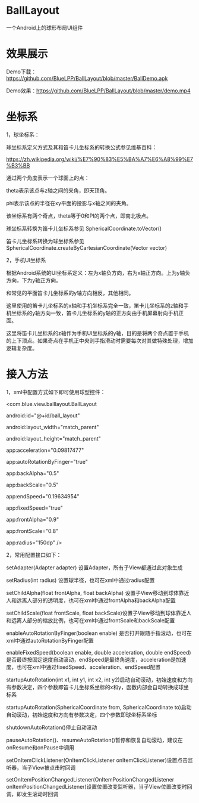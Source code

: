 # BallLayout



一个Android上的球形布局UI组件



# 效果展示

Demo下载：https://github.com/BlueLPP/BallLayout/blob/master/BallDemo.apk

Demo效果：https://github.com/BlueLPP/BallLayout/blob/master/demo.mp4



# 坐标系



1，球坐标系：



球坐标系定义方式及其和笛卡儿坐标系的转换公式参见维基百科：

https://zh.wikipedia.org/wiki/%E7%90%83%E5%BA%A7%E6%A8%99%E7%B3%BB



通过两个角度表示一个球面上的点：

theta表示该点与z轴之间的夹角，即天顶角。

phi表示该点的半径在xy平面的投影与x轴之间的夹角。



该坐标系有两个奇点，theta等于0和PI的两个点，即南北极点。



球坐标系转换为笛卡儿坐标系参见 SphericalCoordinate.toVector()

笛卡儿坐标系转换为球坐标系参见 SphericalCoordinate.createByCartesianCoordinate(Vector vector)



2，手机UI坐标系



根据Android系统的UI坐标系定义：左为x轴负方向，右为x轴正方向。上为y轴负方向，下为y轴正方向。

和常见的平面笛卡儿坐标系的y轴方向相反，其他相同。



这里使用的笛卡儿坐标系的x轴和手机坐标系完全一致，笛卡儿坐标系的z轴和手机坐标系的y轴方向一致，笛卡儿坐标系的y轴的正方向由手机屏幕射向手机正面。



这里将笛卡儿坐标系的z轴作为手机UI坐标系的y轴，目的是将两个奇点置于手机的上下顶点。如果奇点在手机正中央则手指滑动时需要每次对其做特殊处理，增加逻辑复杂度。





# 接入方法



1，xml中配置方式如下即可使用球型控件：

<com.blue.view.balllayout.BallLayout

android:id="@+id/ball_layout"

android:layout_width="match_parent"

android:layout_height="match_parent"

app:acceleration="0.09817477"

app:autoRotationByFinger="true"

app:backAlpha="0.5"

app:backScale="0.5"

app:endSpeed="0.19634954"

app:fixedSpeed="true"

app:frontAlpha="0.9"

app:frontScale="0.8"

app:radius="150dp" />



2，常用配置接口如下：

setAdapter(Adapter adapter) 设置Adapter，所有子View都通过此对象生成

setRadius(int radius) 设置球半径，也可在xml中通过radius配置

setChildAlpha(float frontAlpha, float backAlpha) 设置子View移动到球体靠近人和远离人部分的透明度，也可在xml中通过frontAlpha和backAlpha配置

setChildScale(float frontScale, float backScale)设置子View移动到球体靠近人和远离人部分的缩放比例，也可在xml中通过frontScale和backScale配置



enableAutoRotationByFinger(boolean enable) 是否打开跟随手指滚动，也可在xml中通过autoRotationByFinger配置

enableFixedSpeed(boolean enable, double acceleration, double endSpeed) 是否最终按固定速度自动滚动，endSpeed是最终角速度，acceleration是加速度，也可在xml中通过fixedSpeed、acceleration、endSpeed配置



startupAutoRotation(int x1, int y1, int x2, int y2)启动自动滚动，初始速度和方向有参数决定，四个参数即笛卡儿坐标系坐标的x和y，函数内部会自动转换成球坐标系

startupAutoRotation(SphericalCoordinate from, SphericalCoordinate to)启动自动滚动，初始速度和方向有参数决定，四个参数即球坐标系坐标

shutdownAutoRotation()停止自动滚动

pauseAutoRotation()、resumeAutoRotation()暂停和恢复自动滚动，建议在onResume和onPause中调用



setOnItemClickListener(OnItemClickListener onItemClickListener)设置点击监听器，当子View被点击时回调

setOnItemPositionChangedListener(OnItemPositionChangedListener onItemPositionChangedListener)设置位置改变监听器，当子View位置改变时回调，即发生滚动时回调
